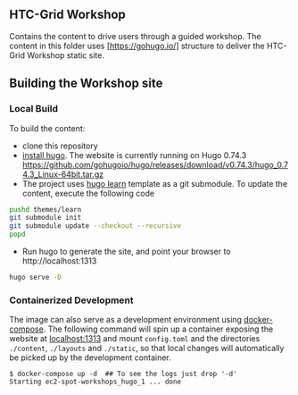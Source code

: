 ## HTC-Grid Workshop

Contains the content to drive users through a guided workshop. The content in this folder uses [https://gohugo.io/] structure to deliver the HTC-Grid Workshop static site.

## Building the Workshop site

### Local Build
To build the content:
 * clone this repository
 * [install hugo](https://gohugo.io/getting-started/installing/). The website is currently running on Hugo 0.74.3  https://github.com/gohugoio/hugo/releases/download/v0.74.3/hugo_0.74.3_Linux-64bit.tar.gz
 * The project uses [hugo learn](https://github.com/matcornic/hugo-theme-learn/) template as a git submodule. To update the content, execute the following code
```bash
pushd themes/learn
git submodule init
git submodule update --checkout --recursive
popd
```
 * Run hugo to generate the site, and point your browser to http://localhost:1313
```bash
hugo serve -D
```

### Containerized Development

The image can also serve as a development environment using [docker-compose](https://docs.docker.com/compose/). The following command will spin up a container exposing the website at [localhost:1313](http://localhost:1313) and mount `config.toml` and the directories `./content`, `./layouts` and `./static`, so that local changes will automatically be picked up by the development container.

```
$ docker-compose up -d  ## To see the logs just drop '-d'
Starting ec2-spot-workshops_hugo_1 ... done
```
